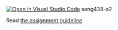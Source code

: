 [![Open in Visual Studio Code](https://classroom.github.com/assets/open-in-vscode-718a45dd9cf7e7f842a935f5ebbe5719a5e09af4491e668f4dbf3b35d5cca122.svg)](https://classroom.github.com/online_ide?assignment_repo_id=13719635&assignment_repo_type=AssignmentRepo)
seng438-a2

Read [the assignment guideline](seng438-a2.md) 
